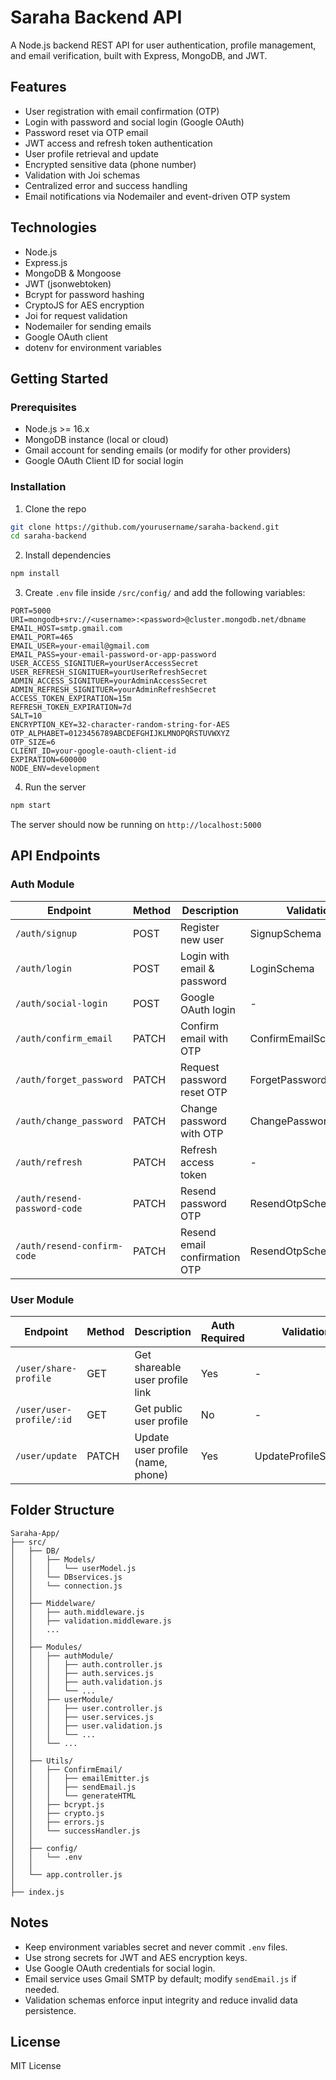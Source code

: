 # Saraha Backend API

A Node.js backend REST API for user authentication, profile management, and email verification, built with Express, MongoDB, and JWT.

## Features

- User registration with email confirmation (OTP)
- Login with password and social login (Google OAuth)
- Password reset via OTP email
- JWT access and refresh token authentication
- User profile retrieval and update
- Encrypted sensitive data (phone number)
- Validation with Joi schemas
- Centralized error and success handling
- Email notifications via Nodemailer and event-driven OTP system

## Technologies

- Node.js
- Express.js
- MongoDB & Mongoose
- JWT (jsonwebtoken)
- Bcrypt for password hashing
- CryptoJS for AES encryption
- Joi for request validation
- Nodemailer for sending emails
- Google OAuth client
- dotenv for environment variables

## Getting Started

### Prerequisites

- Node.js >= 16.x
- MongoDB instance (local or cloud)
- Gmail account for sending emails (or modify for other providers)
- Google OAuth Client ID for social login

### Installation

1. Clone the repo

```bash
git clone https://github.com/yourusername/saraha-backend.git
cd saraha-backend
```

2. Install dependencies

```bash
npm install
```

3. Create `.env` file inside `/src/config/` and add the following variables:

```env
PORT=5000
URI=mongodb+srv://<username>:<password>@cluster.mongodb.net/dbname
EMAIL_HOST=smtp.gmail.com
EMAIL_PORT=465
EMAIL_USER=your-email@gmail.com
EMAIL_PASS=your-email-password-or-app-password
USER_ACCESS_SIGNITUER=yourUserAccessSecret
USER_REFRESH_SIGNITUER=yourUserRefreshSecret
ADMIN_ACCESS_SIGNITUER=yourAdminAccessSecret
ADMIN_REFRESH_SIGNITUER=yourAdminRefreshSecret
ACCESS_TOKEN_EXPIRATION=15m
REFRESH_TOKEN_EXPIRATION=7d
SALT=10
ENCRYPTION_KEY=32-character-random-string-for-AES
OTP_ALPHABET=0123456789ABCDEFGHIJKLMNOPQRSTUVWXYZ
OTP_SIZE=6
CLIENT_ID=your-google-oauth-client-id
EXPIRATION=600000
NODE_ENV=development
```

4. Run the server

```bash
npm start
```

The server should now be running on `http://localhost:5000`

## API Endpoints

### Auth Module

| Endpoint                  | Method | Description                   | Validation           |
|---------------------------|--------|-------------------------------|----------------------|
| `/auth/signup`            | POST   | Register new user             | SignupSchema         |
| `/auth/login`             | POST   | Login with email & password   | LoginSchema          |
| `/auth/social-login`      | POST   | Google OAuth login            | -                    |
| `/auth/confirm_email`     | PATCH  | Confirm email with OTP        | ConfirmEmailSchema   |
| `/auth/forget_password`   | PATCH  | Request password reset OTP    | ForgetPasswordSchema |
| `/auth/change_password`   | PATCH  | Change password with OTP      | ChangePasswordSchema |
| `/auth/refresh`           | PATCH  | Refresh access token          | -                    |
| `/auth/resend-password-code` | PATCH | Resend password OTP         | ResendOtpSchema      |
| `/auth/resend-confirm-code`  | PATCH | Resend email confirmation OTP| ResendOtpSchema      |

### User Module

| Endpoint                 | Method | Description                      | Auth Required | Validation          |
|--------------------------|--------|---------------------------------|---------------|---------------------|
| `/user/share-profile`    | GET    | Get shareable user profile link | Yes           | -                   |
| `/user/user-profile/:id` | GET    | Get public user profile          | No            | -                   |
| `/user/update`           | PATCH  | Update user profile (name, phone) | Yes         | UpdateProfileSchema  |

## Folder Structure

```
Saraha-App/
├── src/
│   ├── DB/
│   │   ├── Models/
│   │   │   └── userModel.js
│   │   └── DBservices.js
│   │   └── connection.js
│   │ 
│   ├── Middelware/
│   │   ├── auth.middleware.js
│   │   ├── validation.middleware.js
│   │   ...
│   │
│   ├── Modules/
│   │   ├── authModule/
│   │   │   ├── auth.controller.js
│   │   │   ├── auth.services.js
│   │   │   ├── auth.validation.js
│   │   │   └── ...
│   │   ├── userModule/
│   │   │   ├── user.controller.js
│   │   │   ├── user.services.js
│   │   │   ├── user.validation.js
│   │   │   └── ...
│   │   └── ...
│   │
│   ├── Utils/
│   │   ├── ConfirmEmail/
│   │   │   ├── emailEmitter.js
│   │   │   ├── sendEmail.js
│   │   │   └── generateHTML
│   │   ├── bcrypt.js
│   │   ├── crypto.js
│   │   ├── errors.js
│   │   └── successHandler.js
│   │
│   ├── config/
│   │   └── .env
│   │
│   └── app.controller.js
│
├── index.js
```

## Notes

- Keep environment variables secret and never commit `.env` files.
- Use strong secrets for JWT and AES encryption keys.
- Use Google OAuth credentials for social login.
- Email service uses Gmail SMTP by default; modify `sendEmail.js` if needed.
- Validation schemas enforce input integrity and reduce invalid data persistence.

## License

MIT License
